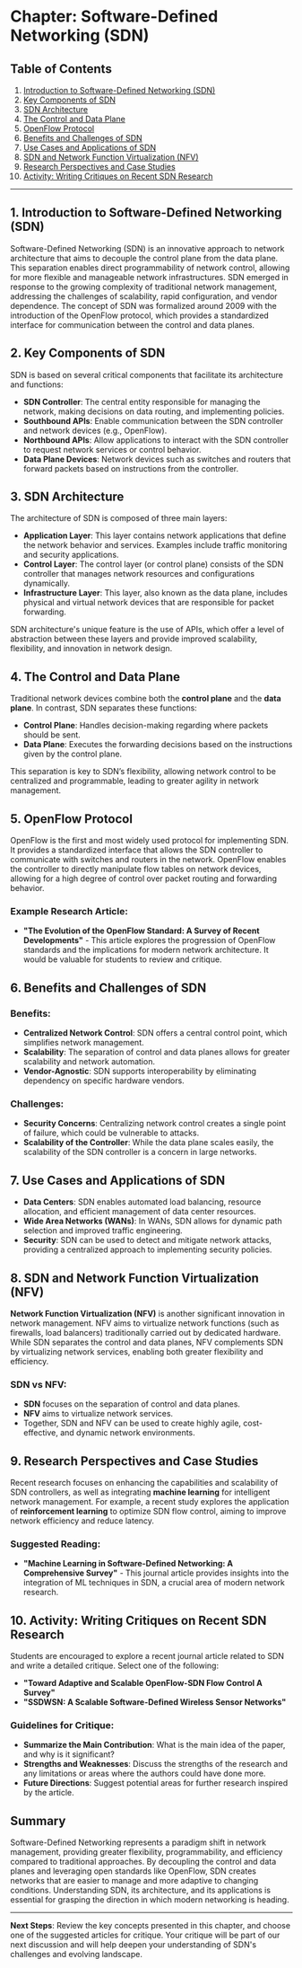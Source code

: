 # Chapter: Software-Defined Networking (SDN)

## Table of Contents

1. [Introduction to Software-Defined Networking (SDN)](#introduction-to-software-defined-networking-sdn)
2. [Key Components of SDN](#key-components-of-sdn)
3. [SDN Architecture](#sdn-architecture)
4. [The Control and Data Plane](#the-control-and-data-plane)
5. [OpenFlow Protocol](#openflow-protocol)
6. [Benefits and Challenges of SDN](#benefits-and-challenges-of-sdn)
7. [Use Cases and Applications of SDN](#use-cases-and-applications-of-sdn)
8. [SDN and Network Function Virtualization (NFV)](#sdn-and-network-function-virtualization-nfv)
9. [Research Perspectives and Case Studies](#research-perspectives-and-case-studies)
10. [Activity: Writing Critiques on Recent SDN Research](#activity-writing-critiques-on-recent-sdn-research)

---

## 1. Introduction to Software-Defined Networking (SDN)

Software-Defined Networking (SDN) is an innovative approach to network architecture that aims to decouple the control plane from the data plane. This separation enables direct programmability of network control, allowing for more flexible and manageable network infrastructures. SDN emerged in response to the growing complexity of traditional network management, addressing the challenges of scalability, rapid configuration, and vendor dependence. The concept of SDN was formalized around 2009 with the introduction of the OpenFlow protocol, which provides a standardized interface for communication between the control and data planes.

## 2. Key Components of SDN

SDN is based on several critical components that facilitate its architecture and functions:

- **SDN Controller**: The central entity responsible for managing the network, making decisions on data routing, and implementing policies.
- **Southbound APIs**: Enable communication between the SDN controller and network devices (e.g., OpenFlow).
- **Northbound APIs**: Allow applications to interact with the SDN controller to request network services or control behavior.
- **Data Plane Devices**: Network devices such as switches and routers that forward packets based on instructions from the controller.

## 3. SDN Architecture

The architecture of SDN is composed of three main layers:

- **Application Layer**: This layer contains network applications that define the network behavior and services. Examples include traffic monitoring and security applications.
- **Control Layer**: The control layer (or control plane) consists of the SDN controller that manages network resources and configurations dynamically.
- **Infrastructure Layer**: This layer, also known as the data plane, includes physical and virtual network devices that are responsible for packet forwarding.

SDN architecture's unique feature is the use of APIs, which offer a level of abstraction between these layers and provide improved scalability, flexibility, and innovation in network design.

## 4. The Control and Data Plane

Traditional network devices combine both the **control plane** and the **data plane**. In contrast, SDN separates these functions:

- **Control Plane**: Handles decision-making regarding where packets should be sent.
- **Data Plane**: Executes the forwarding decisions based on the instructions given by the control plane.

This separation is key to SDN’s flexibility, allowing network control to be centralized and programmable, leading to greater agility in network management.

## 5. OpenFlow Protocol

OpenFlow is the first and most widely used protocol for implementing SDN. It provides a standardized interface that allows the SDN controller to communicate with switches and routers in the network. OpenFlow enables the controller to directly manipulate flow tables on network devices, allowing for a high degree of control over packet routing and forwarding behavior.

### Example Research Article:
- **"The Evolution of the OpenFlow Standard: A Survey of Recent Developments"** - This article explores the progression of OpenFlow standards and the implications for modern network architecture. It would be valuable for students to review and critique.

## 6. Benefits and Challenges of SDN

### Benefits:
- **Centralized Network Control**: SDN offers a central control point, which simplifies network management.
- **Scalability**: The separation of control and data planes allows for greater scalability and network automation.
- **Vendor-Agnostic**: SDN supports interoperability by eliminating dependency on specific hardware vendors.

### Challenges:
- **Security Concerns**: Centralizing network control creates a single point of failure, which could be vulnerable to attacks.
- **Scalability of the Controller**: While the data plane scales easily, the scalability of the SDN controller is a concern in large networks.

## 7. Use Cases and Applications of SDN

- **Data Centers**: SDN enables automated load balancing, resource allocation, and efficient management of data center resources.
- **Wide Area Networks (WANs)**: In WANs, SDN allows for dynamic path selection and improved traffic engineering.
- **Security**: SDN can be used to detect and mitigate network attacks, providing a centralized approach to implementing security policies.

## 8. SDN and Network Function Virtualization (NFV)

**Network Function Virtualization (NFV)** is another significant innovation in network management. NFV aims to virtualize network functions (such as firewalls, load balancers) traditionally carried out by dedicated hardware. While SDN separates the control and data planes, NFV complements SDN by virtualizing network services, enabling both greater flexibility and efficiency.

### SDN vs NFV:
- **SDN** focuses on the separation of control and data planes.
- **NFV** aims to virtualize network services.
- Together, SDN and NFV can be used to create highly agile, cost-effective, and dynamic network environments.

## 9. Research Perspectives and Case Studies

Recent research focuses on enhancing the capabilities and scalability of SDN controllers, as well as integrating **machine learning** for intelligent network management. For example, a recent study explores the application of **reinforcement learning** to optimize SDN flow control, aiming to improve network efficiency and reduce latency.

### Suggested Reading:
- **"Machine Learning in Software-Defined Networking: A Comprehensive Survey"** - This journal article provides insights into the integration of ML techniques in SDN, a crucial area of modern network research.

## 10. Activity: Writing Critiques on Recent SDN Research

Students are encouraged to explore a recent journal article related to SDN and write a detailed critique. Select one of the following:

- **"Toward Adaptive and Scalable OpenFlow-SDN Flow Control A Survey"**
- **"SSDWSN: A Scalable Software-Defined Wireless Sensor Networks"**

### Guidelines for Critique:
- **Summarize the Main Contribution**: What is the main idea of the paper, and why is it significant?
- **Strengths and Weaknesses**: Discuss the strengths of the research and any limitations or areas where the authors could have done more.
- **Future Directions**: Suggest potential areas for further research inspired by the article.

## Summary

Software-Defined Networking represents a paradigm shift in network management, providing greater flexibility, programmability, and efficiency compared to traditional approaches. By decoupling the control and data planes and leveraging open standards like OpenFlow, SDN creates networks that are easier to manage and more adaptive to changing conditions. Understanding SDN, its architecture, and its applications is essential for grasping the direction in which modern networking is heading.

---

**Next Steps**: Review the key concepts presented in this chapter, and choose one of the suggested articles for critique. Your critique will be part of our next discussion and will help deepen your understanding of SDN's challenges and evolving landscape.
